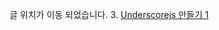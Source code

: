 글 위치가 이동 되었습니다.
3. [Underscorejs 만들기 1](https://github.com/marpple/abc-functional-javascript/wiki/Underscorejs-%EB%A7%8C%EB%93%A4%EA%B8%B0-1-(_.map,-_.each))